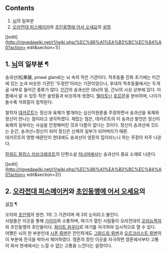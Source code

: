 ## Contents

    

1. [뇌](%EB%87%8C.md)의 일부분 
2. [오라전대 피스메이커](%EC%98%A4%EB%9D%BC%EC%A0%84%EB%8C%80%20%ED%94%BC%EC%8A%A4%EB%A9%94%EC%9D%B4%EC%BB%A4.md)와 [초인동맹에 어서 오세요](%EC%B4%88%EC%9D%B8%EB%8F%99%EB%A7%B9%EC%97%90%20%EC%96%B4%EC%84%9C%20%EC%98%A4%EC%84%B8%EC%9A%94.md)의 [설정](%EC%84%A4%EC%A0%95.md)

[[edit](http://rigvedawiki.net/r1/wiki.php/%EC%86%A1%EA%B3%BC%EC%84%A0?action=
edit&section=1)]

## 1. [뇌](%EB%87%8C.md)의 일부분 ¶

송과선(松果腺, pineal gland)는 뇌 속의 작은 기관이다. 척추동물 진화 초기에는 미간에 있는
[눈](%EB%88%88.md)과 비슷한 기관인 '두정안'이라는 기관이었으나, 후대의 척추동물에서는 두개골 내부로 들어간 종류가 많다.
[인간](%EC%9D%B8%EA%B0%84.md)의 송과선은 대뇌의 밑, 간뇌의 시상 상부에 있다. 이름에서 알 수 있듯 작은 솔방울과
비슷하게 생겼다. [멜라토닌](%EB%A9%9C%EB%9D%BC%ED%86%A0%EB%8B%8C.md)
[호르몬](%ED%98%B8%EB%A5%B4%EB%AA%AC.md)을 분비하며, 나이가 들수록 석회질이 침착된다.

  

철학자 [데카르트](%EB%8D%B0%EC%B9%B4%EB%A5%B4%ED%8A%B8.md)는 정신과 육체가 별개라는 심신이원론을
주장하면서 송과선을 육체와 정신이 만나는 점이라고 생각하였다. 재밌는 점은, 데카르트의 이 송과선 발언은 정신이 육체의 일부라는 사실을
인정해버린 것과 다름이 없다는 것이다. 정신이 송과선에 깃드는 순간, 송과선=정신이 되어 정신은 신체의 일부가 되어버리기 때문.  
데카르트의 영향 때문인지 현대에도 송과선이 영혼의 집이라느니 하는 주장이 자주 나온다.

  

[하워드 필립스 러브크래프트](%ED%95%98%EC%9B%8C%EB%93%9C%20%ED%95%84%EB%A6%BD%EC%8A%A4%20%EB%9F%AC%EB%B8%8C%ED%81%AC%EB%9E%98%ED%94%84%ED%8A%B8.md)의 단편소설 [저너머에서](%EC%A0%80%20%EB%84%88%EB%A8%B8%EC%97%90%EC%84%9C.md)는 송과선이 중요 소재로
나온다.

  

[[edit](http://rigvedawiki.net/r1/wiki.php/%EC%86%A1%EA%B3%BC%EC%84%A0?action=
edit&section=2)]

## 2. [오라전대 피스메이커](%EC%98%A4%EB%9D%BC%EC%A0%84%EB%8C%80%20%ED%94%BC%EC%8A%A4%EB%A9%94%EC%9D%B4%EC%BB%A4.md)와 [초인동맹에 어서 오세요](%EC%B4%88%EC%9D%B8%EB%8F%99%EB%A7%B9%EC%97%90%20%EC%96%B4%EC%84%9C%20%EC%98%A4%EC%84%B8%EC%9A%94.md)의
[설정](%EC%84%A4%EC%A0%95.md) ¶

오라와 [초인력](%EC%B4%88%EC%9D%B8%EB%A0%A5.md)의 원천. 1의 그 기관이며 제 3의 눈이라고 불린다.  
사람들은 이곳을 통해 [가이아](%EA%B0%80%EC%9D%B4%EC%95%84.md)와 소통하며, 여기가 열린 사람들이 오라전대의
[오라능력자](%EC%98%A4%EB%9D%BC%EB%8A%A5%EB%A0%A5%EC%9E%90.md)와 초인동맹의 초인들이다.
[화이트 파우더](%ED%99%94%EC%9D%B4%ED%8A%B8%20%ED%8C%8C%EC%9A%B0%EB%8D%94.md)로
여기를 자극하여 임시적으로 열 수 있다.  
어쨌든 뇌의 한 부분인데 [시폰 뤼멘](%EC%8B%9C%ED%8F%B0%20%EB%A4%BC%EB%A9%98.md)은 잔인하게도
[그람드링 뤼멘](%EA%B7%B8%EB%9E%8C%EB%93%9C%EB%A7%81%20%EB%A4%BC%EB%A9%98.md)과
[오르크리스트 뤼멘](%EC%98%A4%EB%A5%B4%ED%81%AC%EB%A6%AC%EC%8A%A4%ED%8A%B8%20%EB%A4%BC%EB%A9%98.md)의 이 부분에 전극을 박아서 제어하였다. 영혼의 창인 이곳을 자극하면 영혼에서부터 고통이 와서 현세에서는 느낄
수 없는 고통을 느낀다는 설정이다.

